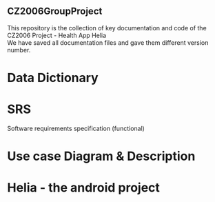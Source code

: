 ## CZ2006GroupProject
This repository is the collection of key documentation and code of the CZ2006 Project - Health App Helia  
We have saved all documentation files and gave them different version number.  
# Data Dictionary  
# SRS  
Software requirements specification (functional)  
# Use case Diagram & Description  
# Helia - the android project   
